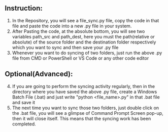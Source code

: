 ## Instruction:
1) In the Repository, you will see a file_sync.py file, copy the code in that file and paste the code into a new .py file in your system.
2) After Pasting the code, at the absolute bottom, you will see two variables path_src and path_dest, here you must the path(relative or absolute) of the source folder and the destination folder respectively which you want to sync and then save your .py file
3) Whenever you want to do syncing of two folders, just run the above .py file from CMD or PowerShell or VS Code or any other code editor 

## Optional(Advanced):
4) If you are going to perform the syncing activity regularly, then in the directory where you have saved the above .py file, create a Windows Batch File (.bat) and just write "python <file_name>.py" in that .bat file and save it
5) The next time you want to sync those two folders, just double click on the .bat file, you will see a glimpse of Command Prompt Screen pop-up, then it will close itself. This means that the syncing work has been completed.
